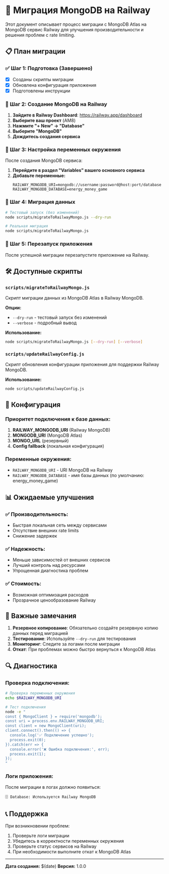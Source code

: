 # 🚀 Миграция MongoDB на Railway

Этот документ описывает процесс миграции с MongoDB Atlas на MongoDB сервис Railway для улучшения производительности и решения проблем с rate limiting.

## 📋 План миграции

### ✅ Шаг 1: Подготовка (Завершено)
- [x] Созданы скрипты миграции
- [x] Обновлена конфигурация приложения
- [x] Подготовлены инструкции

### 🔄 Шаг 2: Создание MongoDB на Railway
1. **Зайдите в Railway Dashboard**: https://railway.app/dashboard
2. **Выберите ваш проект** (AM8)
3. **Нажмите "+ New" → "Database"**
4. **Выберите "MongoDB"**
5. **Дождитесь создания сервиса**

### 🔄 Шаг 3: Настройка переменных окружения
После создания MongoDB сервиса:

1. **Перейдите в раздел "Variables" вашего основного сервиса**
2. **Добавьте переменные:**
   ```
   RAILWAY_MONGODB_URI=mongodb://username:password@host:port/database
   RAILWAY_MONGODB_DATABASE=energy_money_game
   ```

### 🔄 Шаг 4: Миграция данных
```bash
# Тестовый запуск (без изменений)
node scripts/migrateToRailwayMongo.js --dry-run

# Реальная миграция
node scripts/migrateToRailwayMongo.js
```

### 🔄 Шаг 5: Перезапуск приложения
После успешной миграции перезапустите приложение на Railway.

## 🛠️ Доступные скрипты

### `scripts/migrateToRailwayMongo.js`
Скрипт миграции данных из MongoDB Atlas в Railway MongoDB.

**Опции:**
- `--dry-run` - тестовый запуск без изменений
- `--verbose` - подробный вывод

**Использование:**
```bash
node scripts/migrateToRailwayMongo.js [--dry-run] [--verbose]
```

### `scripts/updateRailwayConfig.js`
Скрипт обновления конфигурации приложения для поддержки Railway MongoDB.

**Использование:**
```bash
node scripts/updateRailwayConfig.js
```

## 🔧 Конфигурация

### Приоритет подключения к базе данных:
1. **RAILWAY_MONGODB_URI** (Railway MongoDB)
2. **MONGODB_URI** (MongoDB Atlas)
3. **MONGO_URL** (резервный)
4. **Config fallback** (локальная конфигурация)

### Переменные окружения:
- `RAILWAY_MONGODB_URI` - URI MongoDB на Railway
- `RAILWAY_MONGODB_DATABASE` - имя базы данных (по умолчанию: energy_money_game)

## 📊 Ожидаемые улучшения

### ✅ Производительность:
- Быстрая локальная сеть между сервисами
- Отсутствие внешних rate limits
- Снижение задержек

### ✅ Надежность:
- Меньше зависимостей от внешних сервисов
- Лучший контроль над ресурсами
- Упрощенная диагностика проблем

### ✅ Стоимость:
- Возможная оптимизация расходов
- Прозрачное ценообразование Railway

## 🚨 Важные замечания

1. **Резервное копирование**: Обязательно создайте резервную копию данных перед миграцией
2. **Тестирование**: Используйте `--dry-run` для тестирования
3. **Мониторинг**: Следите за логами после миграции
4. **Откат**: При проблемах можно быстро вернуться к MongoDB Atlas

## 🔍 Диагностика

### Проверка подключения:
```bash
# Проверка переменных окружения
echo $RAILWAY_MONGODB_URI

# Тест подключения
node -e "
const { MongoClient } = require('mongodb');
const uri = process.env.RAILWAY_MONGODB_URI;
const client = new MongoClient(uri);
client.connect().then(() => {
  console.log('✅ Подключение успешно');
  process.exit(0);
}).catch(err => {
  console.error('❌ Ошибка подключения:', err);
  process.exit(1);
});
"
```

### Логи приложения:
После миграции в логах должно появиться:
```
🗄️ Database: Используется Railway MongoDB
```

## 📞 Поддержка

При возникновении проблем:
1. Проверьте логи миграции
2. Убедитесь в корректности переменных окружения
3. Проверьте статус сервисов на Railway
4. При необходимости выполните откат к MongoDB Atlas

---

**Дата создания:** $(date)
**Версия:** 1.0.0
